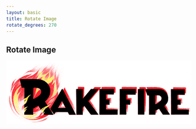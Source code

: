 ```yaml
---
layout: basic
title: Rotate Image
rotate_degrees: 270
---
```


## Rotate Image

![Rakefire](/images/rakefire_logo.png "Rakefire")
